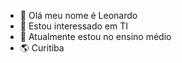 - 👋 Olá meu nome é Leonardo
- 👀 Estou interessado em TI
- 🌱 Atualmente estou no ensino médio
- 🌎 Curitiba
